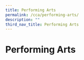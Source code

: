 ```yaml
---
title: Performing Arts
permalink: /cca/performing-arts/
description: ""
third_nav_title: Performing Arts
---
```

Performing Arts
===============